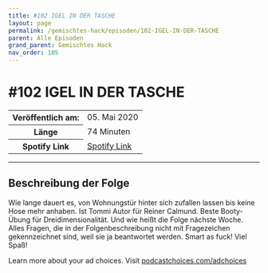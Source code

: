 ```yaml
---
title: #102 IGEL IN DER TASCHE
layout: page
permalink: /gemischtes-hack/episoden/102-IGEL-IN-DER-TASCHE
parent: Alle Episoden
grand_parent: Gemischtes Hack
nav_order: 105
---
```


# #102 IGEL IN DER TASCHE
<table class="resp-table dcf-table dcf-table-responsive dcf-table-bordered dcf-table-striped dcf-w-100%">
                    <tbody>
                        <tr>
                            <th scope="row">Veröffentlich am:</th>
                            <td data-label="Veröffentlich am:">05. Mai 2020</td>
                        </tr>
                        <tr>
                            <th scope="row">Länge </th>
                            <td data-label="Länge ">74 Minuten</td>
                        </tr><tr>
                                <th scope="row">Spotify Link</th>
                                <td data-label="Spotify Link"><a href="https://open.spotify.com/episode/1iOCEmAwLwJRwsc04qadb4">Spotify Link</a></td>
                            </tr></tbody>
                </table>

***

## Beschreibung der Folge

<div>
<p>Wie lange dauert es, von Wohnungstür hinter sich zufallen lassen bis keine Hose mehr anhaben. Ist Tommi Autor für Reiner Calmund. Beste Booty-Übung für Dreidimensionalität. Und wie heißt die Folge nächste Woche. Alles Fragen, die in der Folgenbeschreibung nicht mit Fragezeichen gekennzeichnet sind, weil sie ja beantwortet werden. Smart as fuck! Viel Spaß!</p><p> </p><p>Learn more about your ad choices. Visit <a href="https://podcastchoices.com/adchoices">podcastchoices.com/adchoices</a></p>  
</div>

